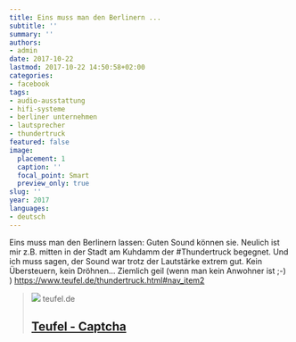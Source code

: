 ```yaml
---
title: Eins muss man den Berlinern ...
subtitle: ''
summary: ''
authors:
- admin
date: 2017-10-22
lastmod: 2017-10-22 14:50:58+02:00
categories:
- facebook
tags:
- audio-ausstattung
- hifi-systeme
- berliner unternehmen
- lautsprecher
- thundertruck
featured: false
image:
  placement: 1
  caption: ''
  focal_point: Smart
  preview_only: true
slug: ''
year: 2017
languages:
- deutsch
---
```


Eins muss man den Berlinern lassen: Guten Sound können sie. Neulich ist mir z.B. mitten in der Stadt am Kuhdamm der #Thundertruck begegnet. Und ich muss sagen, der Sound war trotz der Lautstärke extrem gut. Kein Übersteuern, kein Dröhnen... Ziemlich geil (wenn man kein Anwohner ist ;-) ) https://www.teufel.de/thundertruck.html#nav_item2
> [![](https://cdn.teufelaudio.com/image/upload/maintenance/teufel-maintenance.jpg)](https://www.teufel.de/thundertruck.html)
> teufel.de
> ## [Teufel - Captcha](https://www.teufel.de/thundertruck.html)
>
